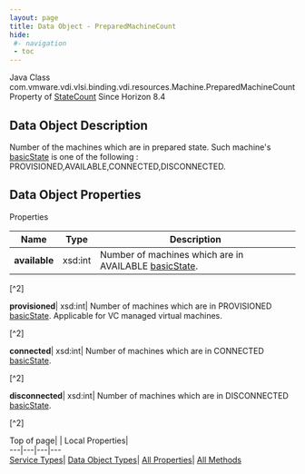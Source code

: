 ```yaml
---
layout: page
title: Data Object - PreparedMachineCount
hide:
 #- navigation
 - toc
---
```






Java Class
    com.vmware.vdi.vlsi.binding.vdi.resources.Machine.PreparedMachineCount
Property of
     [StateCount](vdi.resources.Machine.StateCount.md#field_detail)
Since 
    Horizon 8.4

## Data Object Description 

Number of the machines which are in prepared state. Such machine's [basicState](vdi.resources.Machine.MachineBase.md#basicState) is one of the following : PROVISIONED,AVAILABLE,CONNECTED,DISCONNECTED. 

## Data Object Properties

Properties

Name |  Type |  Description   
---|---|---  
**available**|  xsd:int|  Number of machines which are in AVAILABLE [basicState](vdi.resources.Machine.MachineBase.md#basicState).   


[^2]

  
**provisioned**|  xsd:int|  Number of machines which are in PROVISIONED [basicState](vdi.resources.Machine.MachineBase.md#basicState). Applicable for VC managed virtual machines.   


[^2]

  
**connected**|  xsd:int|  Number of machines which are in CONNECTED [basicState](vdi.resources.Machine.MachineBase.md#basicState).   


[^2]

  
**disconnected**|  xsd:int|  Number of machines which are in DISCONNECTED [basicState](vdi.resources.Machine.MachineBase.md#basicState).   


[^2]

  
  
  
Top of page| | Local Properties|   
---|---|---|---  
[Service Types](index-mo_types.md)| [Data Object Types](index-do_types.md)| [All Properties](index-properties.md)| [All Methods](index-methods.md)  
  
  

